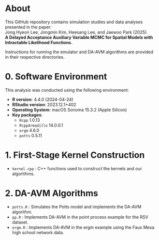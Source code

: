 # About

This GitHub repository contains simulation studies and data analyses presented in the paper:  
Jong Hyeon Lee, Jongmin Kim, Heesang Lee, and Jaewoo Park (2025).  
**A Delayed Acceptance Auxiliary Variable MCMC for Spatial Models with Intractable Likelihood Functions.**

Instructions for running the emulator and DA-AVM algorithms are provided in their respective directories.

# 0. Software Environment

This analysis was conducted using the following environment:

- **R version**: 4.4.0 (2024-04-24)
- **RStudio version**: 2023.12.1+402
- **Operating System**: macOS Sonoma 15.3.2 (Apple Silicon)
- **Key packages**:
  - `Rcpp` 1.0.13
  - `RcppArmadillo` 14.0.0.1
  - `ergm` 4.6.0
  - `potts` 0.5.11

# 1. First-Stage Kernel Construction

- `kernel.cpp` : C++ functions used to construct the kernels and our algorithms.

# 2. DA-AVM Algorithms

- `potts.R` : Simulates the Potts model and implements the DA-AVM algorithm.
- `pp.R` : Implements DA-AVM in the point process example for the RSV dataset.
- `ergm.R` : Implements DA-AVM in the ergm example using the Faux Mesa high school network data.
